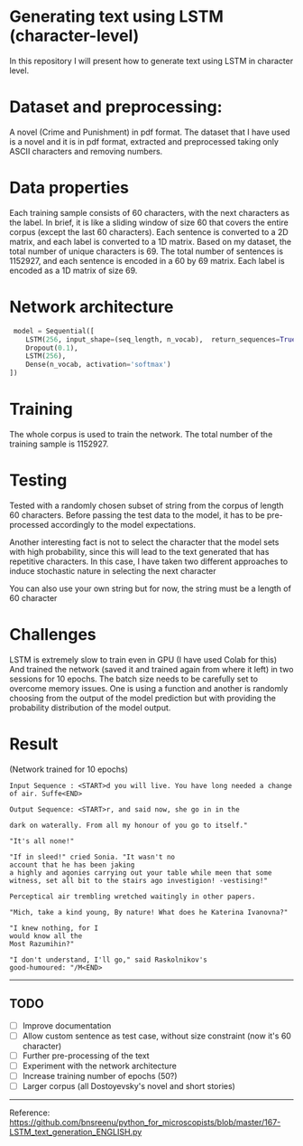 # Generating text using LSTM (character-level)

In this repository I will present how to generate text using LSTM in character level. 

# Dataset and preprocessing:

A novel (Crime and Punishment) in pdf format. The dataset that I have used is a novel and it is in pdf format, extracted and preprocessed taking only ASCII characters and removing numbers. 


# Data properties

Each training sample consists of 60 characters, with the next characters as the label. In brief, it is like a sliding window of size 60 that covers the entire corpus (except the last 60 characters).
Each sentence is converted to a 2D matrix, and each label is converted to a 1D matrix. Based on my dataset, the total number of unique characters is 69. The total number of sentences is 1152927, and each sentence is encoded in a 60 by 69 matrix. Each label is encoded as a 1D matrix of size 69. 
# Network architecture

```python
 model = Sequential([
    LSTM(256, input_shape=(seq_length, n_vocab),  return_sequences=True),
    Dropout(0.1),
    LSTM(256),
    Dense(n_vocab, activation='softmax')
])
```


# Training

The whole corpus is used to train the network. The total number of the training sample is 1152927.


# Testing

Tested with a randomly chosen subset of string from the corpus of length 60 characters. Before passing the test data to the model, it has to be pre-processed accordingly to the model expectations.

Another interesting fact is not to select the character that the model sets with high probability, since this will lead to the text generated that has repetitive characters. In this case, I have taken two different approaches to induce stochastic nature in selecting the next character

You can also use your own string but for now, the string must be a length of 60 character



# Challenges

LSTM is extremely slow to train even in GPU (I have used Colab for this) And trained the network (saved it and trained again from where it left) in two sessions for 10 epochs. The batch size needs to be carefully set to overcome memory issues. One is using a function and another is randomly choosing from the output of the model prediction but with providing the probability distribution of the model output. 

# Result 

(Network trained for 10 epochs)


```
Input Sequence : <START>d you will live. You have long needed a change of air. Suffe<END>

Output Sequence: <START>r, and said now, she go in in the 

dark on waterally. From all my honour of you go to itself." 
 
"It's all none!" 
 
"If in sleed!" cried Sonia. "It wasn't no 
account that he has been jaking 
a highly and agonies carrying out your table while meen that some witness, set all bit to the stairs ago investigion! -vestising!" 
 
Perceptical air trembling wretched waitingly in other papers. 
 
"Mich, take a kind young, By nature! What does he Katerina Ivanovna?" 
 
"I knew nothing, for I 
would know all the 
Most Razumihin?" 
 
"I don't understand, I'll go," said Raskolnikov's 
good-humoured: "/M<END>

```


---

## TODO
* [ ] Improve documentation
* [ ] Allow custom sentence as test case, without size constraint (now it's 60 character)
* [ ] Further pre-processing of the text
* [ ] Experiment with the network architecture 
* [ ] Increase training number of epochs (50?)
* [ ] Larger corpus (all Dostoyevsky's novel and short stories)

---



Reference: https://github.com/bnsreenu/python_for_microscopists/blob/master/167-LSTM_text_generation_ENGLISH.py

